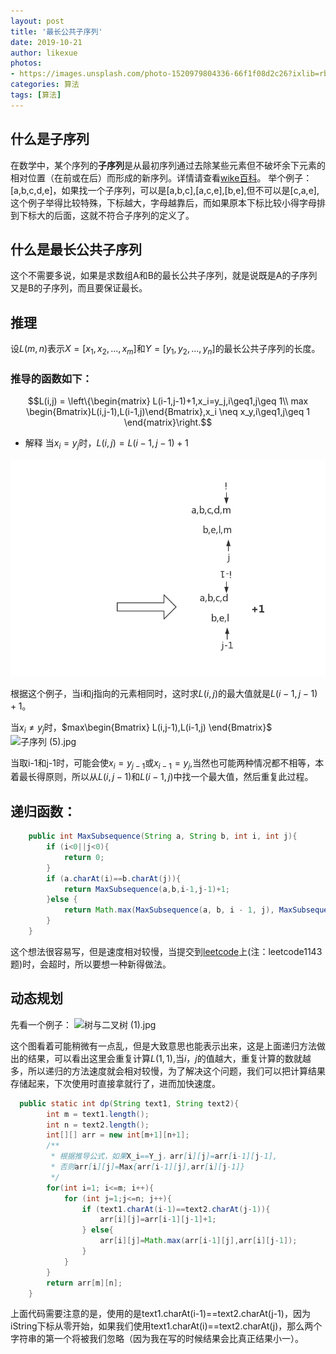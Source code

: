 ```yaml
---
layout: post
title: '最长公共子序列'
date: 2019-10-21
author: likexue
photos:
- https://images.unsplash.com/photo-1520979804336-66f1f08d2c26?ixlib=rb-1.2.1&ixid=eyJhcHBfaWQiOjEyMDd9&auto=format&fit=crop&w=500&q=60
categories: 算法
tags: [算法]
---
```


## 什么是子序列
在数学中，某个序列的**子序列**是从最初序列通过去除某些元素但不破坏余下元素的相对位置（在前或在后）而形成的新序列。详情请查看[wike百科](https://zh.wikipedia.org/wiki/%E5%AD%90%E5%BA%8F%E5%88%97)。
举个例子：[a,b,c,d,e]，如果找一个子序列，可以是[a,b,c],[a,c,e],[b,e],但不可以是[c,a,e],这个例子举得比较特殊，下标越大，字母越靠后，而如果原本下标比较小得字母排到下标大的后面，这就不符合子序列的定义了。

## 什么是最长公共子序列
这个不需要多说，如果是求数组A和B的最长公共子序列，就是说既是A的子序列又是B的子序列，而且要保证最长。
## 推理
设$L(m,n)$表示$X=[x_1,x_2,...,x_m]$和$Y=[y_1,y_2,...,y_n]$的最长公共子序列的长度。
### 推导的函数如下：
$$L(i,j) = \left\{\begin{matrix}
L(i-1,j-1)+1,x_i=y_j,i\geq1,j\geq 1\\
max \begin{Bmatrix}L(i,j-1),L(i-1,j)\end{Bmatrix},x_i \neq x_y,i\geq1,j\geq 1 
\end{matrix}\right.$$

+ 解释
当$x_i=y_j$时，$L(i,j)=L(i-1,j-1)+1$    

![SubString4.jpg](../assets/images/SubString/SubString4.jpg)



根据这个例子，当i和j指向的元素相同时，这时求$L(i,j)$的最大值就是$L(i-1,j-1)+1$。

当$x_i \neq y_j$时，$max\begin{Bmatrix}  L(i,j-1),L(i-1,j)
\end{Bmatrix}$ 
![子序列 (5).jpg](https://upload-images.jianshu.io/upload_images/14088173-9623fd61dc0c9db3.jpg?imageMogr2/auto-orient/strip%7CimageView2/2/w/1240)

当取i-1和j-1时，可能会使$x_i=y_{j-1}$或$x_{i-1}=y_j$,当然也可能两种情况都不相等，本着最长得原则，所以从$L(i,j-1)$和$L(i-1,j)$中找一个最大值，然后重复此过程。

## 递归函数：

```java
    public int MaxSubsequence(String a, String b, int i, int j){
        if (i<0||j<0){
            return 0;
        }
        if (a.charAt(i)==b.charAt(j)){
            return MaxSubsequence(a,b,i-1,j-1)+1;
        }else {
            return Math.max(MaxSubsequence(a, b, i - 1, j), MaxSubsequence(a, b, i, j - 1));
        }
    }
```
这个想法很容易写，但是速度相对较慢，当提交到[leetcode](https://leetcode-cn.com/problems/longest-common-subsequence)上(注：leetcode1143题)时，会超时，所以要想一种新得做法。
## 动态规划
先看一个例子：
![树与二叉树 (1).jpg](https://upload-images.jianshu.io/upload_images/14088173-6affac3de2835199.jpg?imageMogr2/auto-orient/strip%7CimageView2/2/w/1240)



这个图看着可能稍微有一点乱，但是大致意思也能表示出来，这是上面递归方法做出的结果，可以看出这里会重复计算$L(1,1)$,当$i，j$的值越大，重复计算的数就越多，所以递归的方法速度就会相对较慢，为了解决这个问题，我们可以把计算结果存储起来，下次使用时直接拿就行了，进而加快速度。
```java
  public static int dp(String text1, String text2){
        int m = text1.length();
        int n = text2.length();
        int[][] arr = new int[m+1][n+1];
        /**
         * 根据推导公式，如果X_i==Y_j，arr[i][j]=arr[i-1][j-1],
         * 否则arr[i][j]=Max{arr[i-1][j],arr[i][j-1]}
         */
        for(int i=1; i<=m; i++){
            for (int j=1;j<=n; j++){
                if (text1.charAt(i-1)==text2.charAt(j-1)){
                    arr[i][j]=arr[i-1][j-1]+1;
                } else{
                    arr[i][j]=Math.max(arr[i-1][j],arr[i][j-1]);
                }
            }
        }
        return arr[m][n];
    }
```
上面代码需要注意的是，使用的是text1.charAt(i-1)==text2.charAt(j-1)，因为iString下标从零开始，如果我们使用text1.charAt(i)==text2.charAt(j)，那么两个字符串的第一个将被我们忽略（因为我在写的时候结果会比真正结果小一）。
